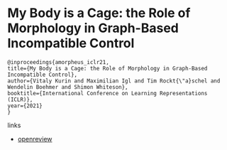 # My Body is a Cage: the Role of Morphology in Graph-Based Incompatible Control

```
@inproceedings{amorpheus_iclr21,
title={My Body is a Cage: the Role of Morphology in Graph-Based Incompatible Control},
author={Vitaly Kurin and Maximilian Igl and Tim Rockt{\"a}schel and Wendelin Boehmer and Shimon Whiteson},
booktitle={International Conference on Learning Representations (ICLR)},
year={2021}
}
```

links
- [openreview](https://openreview.net/forum?id=N3zUDGN5lO)
